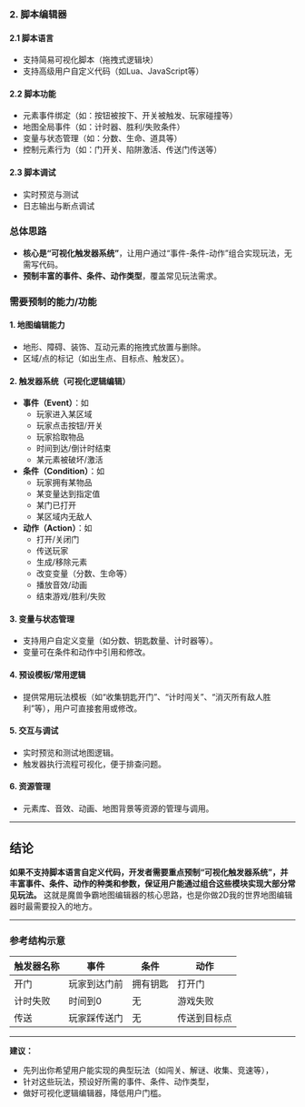 ### 2. 脚本编辑器

#### 2.1 脚本语言
- 支持简易可视化脚本（拖拽式逻辑块）
- 支持高级用户自定义代码（如Lua、JavaScript等）

#### 2.2 脚本功能
- 元素事件绑定（如：按钮被按下、开关被触发、玩家碰撞等）
- 地图全局事件（如：计时器、胜利/失败条件）
- 变量与状态管理（如：分数、生命、道具等）
- 控制元素行为（如：门开关、陷阱激活、传送门传送等）

#### 2.3 脚本调试
- 实时预览与测试
- 日志输出与断点调试


### 总体思路
- **核心是“可视化触发器系统”**，让用户通过“事件-条件-动作”组合实现玩法，无需写代码。
- **预制丰富的事件、条件、动作类型**，覆盖常见玩法需求。

### 需要预制的能力/功能

#### 1. 地图编辑能力
- 地形、障碍、装饰、互动元素的拖拽式放置与删除。
- 区域/点的标记（如出生点、目标点、触发区）。

#### 2. 触发器系统（可视化逻辑编辑）
- **事件（Event）**：如
  - 玩家进入某区域
  - 玩家点击按钮/开关
  - 玩家拾取物品
  - 时间到达/倒计时结束
  - 某元素被破坏/激活
- **条件（Condition）**：如
  - 玩家拥有某物品
  - 某变量达到指定值
  - 某门已打开
  - 某区域内无敌人
- **动作（Action）**：如
  - 打开/关闭门
  - 传送玩家
  - 生成/移除元素
  - 改变变量（分数、生命等）
  - 播放音效/动画
  - 结束游戏/胜利/失败

#### 3. 变量与状态管理
- 支持用户自定义变量（如分数、钥匙数量、计时器等）。
- 变量可在条件和动作中引用和修改。

#### 4. 预设模板/常用逻辑
- 提供常用玩法模板（如“收集钥匙开门”、“计时闯关”、“消灭所有敌人胜利”等），用户可直接套用或修改。

#### 5. 交互与调试
- 实时预览和测试地图逻辑。
- 触发器执行流程可视化，便于排查问题。

#### 6. 资源管理
- 元素库、音效、动画、地图背景等资源的管理与调用。

---

## 结论

**如果不支持脚本语言自定义代码，开发者需要重点预制“可视化触发器系统”，并丰富事件、条件、动作的种类和参数，保证用户能通过组合这些模块实现大部分常见玩法。** 这就是魔兽争霸地图编辑器的核心思路，也是你做2D我的世界地图编辑器时最需要投入的地方。

---

### 参考结构示意

| 触发器名称 | 事件           | 条件           | 动作           |
|------------|----------------|----------------|----------------|
| 开门       | 玩家到达门前   | 拥有钥匙       | 打开门         |
| 计时失败   | 时间到0        | 无             | 游戏失败       |
| 传送       | 玩家踩传送门   | 无             | 传送到目标点   |

---

**建议：**
- 先列出你希望用户能实现的典型玩法（如闯关、解谜、收集、竞速等），
- 针对这些玩法，预设好所需的事件、条件、动作类型，
- 做好可视化逻辑编辑器，降低用户门槛。
